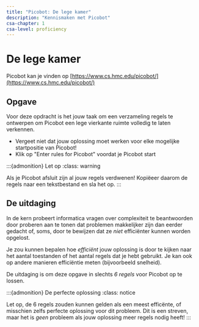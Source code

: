 ```yaml
---
title: "Picobot: De lege kamer"
description: "Kennismaken met Picobot"
csa-chapter: 1
csa-level: proficiency
---
```


# De lege kamer

Picobot kan je vinden op [https://www.cs.hmc.edu/picobot/](https://www.cs.hmc.edu/picobot/)

## Opgave

Voor deze opdracht is het jouw taak om een verzameling regels te ontwerpen om Picobot een lege vierkante ruimte volledig te laten verkennen.

- Vergeet niet dat jouw oplossing moet werken voor elke mogelijke startpositie van Picobot!
- Klik op "Enter rules for Picobot" voordat je Picobot start

:::{admonition} Let op
:class: warning

Als je Picobot afsluit zijn al jouw regels verdwenen! Kopiëeer daarom de regels naar een tekstbestand en sla het op.
:::


## De uitdaging

In de kern probeert informatica vragen over complexiteit te  beantwoorden door proberen aan te tonen dat problemen makkelijker zijn dan eerder gedacht of, soms, door te bewijzen dat ze *niet* efficiënter kunnen worden opgelost.

Je zou kunnen bepalen hoe *efficiënt* jouw oplossing is door te kijken naar het aantal toestanden of het aantal regels dat je hebt gebruikt. Je kan ook op andere manieren efficiëntie meten (bijvoorbeeld snelheid).

De uitdaging is om deze opgave in slechts *6 regels* voor Picobot op te lossen.

:::{admonition} De perfecte oplossing
:class: notice

Let op, de 6 regels zouden kunnen gelden als een meest efficënte, of misschien zelfs perfecte oplossing voor dit probleem. Dit is een streven, maar het is *geen* probleem als jouw oplossing meer regels nodig heeft!
:::


